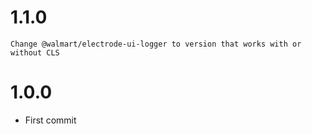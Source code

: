 # 1.1.0

    Change @walmart/electrode-ui-logger to version that works with or without CLS

# 1.0.0

-   First commit
